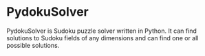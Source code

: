 # PydokuSolver
PydokuSolver is Sudoku puzzle solver written in Python. It can find solutions to Sudoku fields of any dimensions and can find one or all possible solutions.
